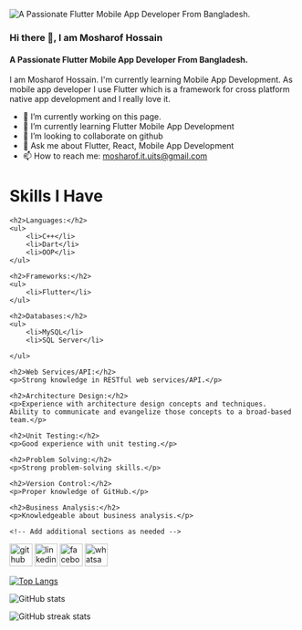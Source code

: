 ![A Passionate Flutter Mobile App Developer From Bangladesh.](https://uploads.sitepoint.com/wp-content/uploads/2021/12/1638961025section2-GIF.png)

### Hi there 👋, I am Mosharof Hossain
#### A Passionate Flutter Mobile App Developer From Bangladesh.
I am Mosharof Hossain. I'm currently learning Mobile App Development. As mobile app developer I use Flutter which is a framework for cross platform native app development and I really love it.

- 🔭 I’m currently working on this page. 
- 🌱 I’m currently learning Flutter Mobile App Development 
- 👯 I’m looking to collaborate on github 
- 💬 Ask me about Flutter, React, Mobile App Development 
- 📫 How to reach me: mosharof.it.uits@gmail.com 

<html>
    <head>
        <title>Skills I Have</title>
    </head>
<body>
    <h1>Skills I Have</h1>

    <h2>Languages:</h2>
    <ul>
        <li>C++</li>
        <li>Dart</li>
        <li>OOP</li>
    </ul>

    <h2>Frameworks:</h2>
    <ul>
        <li>Flutter</li>
    </ul>

    <h2>Databases:</h2>
    <ul>
        <li>MySQL</li>
        <li>SQL Server</li>

    </ul>

    <h2>Web Services/API:</h2>
    <p>Strong knowledge in RESTful web services/API.</p>

    <h2>Architecture Design:</h2>
    <p>Experience with architecture design concepts and techniques. Ability to communicate and evangelize those concepts to a broad-based team.</p>

    <h2>Unit Testing:</h2>
    <p>Good experience with unit testing.</p>

    <h2>Problem Solving:</h2>
    <p>Strong problem-solving skills.</p>

    <h2>Version Control:</h2>
    <p>Proper knowledge of GitHub.</p>

    <h2>Business Analysis:</h2>
    <p>Knowledgeable about business analysis.</p>

    <!-- Add additional sections as needed -->

</body>
</html>


[<img src='https://cdn.jsdelivr.net/npm/simple-icons@3.0.1/icons/github.svg' alt='github' height='40'>](https://github.com/MosharofHossain1998)  [<img src='https://cdn.jsdelivr.net/npm/simple-icons@3.0.1/icons/linkedin.svg' alt='linkedin' height='40'>](https://www.linkedin.com/in/https://www.linkedin.com/in/mosharof-hossain-3ba757220//)  [<img src='https://cdn.jsdelivr.net/npm/simple-icons@3.0.1/icons/facebook.svg' alt='facebook' height='40'>](https://www.facebook.com/https://www.facebook.com/profile.php?id=100009283811598)  [<img src='https://cdn.jsdelivr.net/npm/simple-icons@3.0.1/icons/whatsapp.svg' alt='whatsapp' height='40'>](https://web.whatsapp.com/)  

[![Top Langs](https://github-readme-stats.vercel.app/api/top-langs/?username=MosharofHossain1998)](https://github.com/anuraghazra/github-readme-stats)

![GitHub stats](https://github-readme-stats.vercel.app/api?username=MosharofHossain1998&show_icons=true)  

![GitHub streak stats](https://streak-stats.demolab.com/?user=MosharofHossain1998)  

